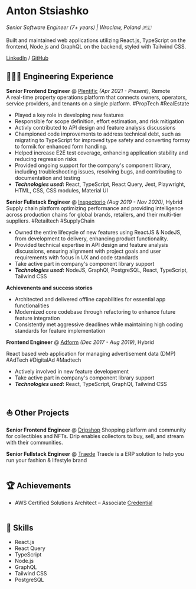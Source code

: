 # Anton Stsiashko

_Senior Software Engineer (7+ years) | Wroclaw, Poland 🇵🇱_
<br><br>
Built and maintained web applications utilizing React.js, TypeScript on the frontend, Node.js and GraphQL on the backend, styled with Tailwind CSS.

[LinkedIn](https://www.linkedin.com/in/anton-steshko/) / [GitHub](https://github.com/etoanton)

## 🤹🏻‍♂️ Engineering Experience

**Senior Frontend Engineer** @ [Plentific](https://www.plentific.com/en-us/) _(Apr 2021 - Present)_, Remote <br>
A real-time property operations platform that connects owners, operators, service providers, and tenants on a single platform. #PropTech #RealEstate

- Played a key role in developing new features
- Responsible for scope definition, effort estimation, and risk mitigation
- Activly contributed to API design and feature analysis discussions
- Championed code improvements to address technical debt, such as migrating to TypeScript for improved type safety and converting formsy to formik for enhanced form handling.
- Helped increase E2E test coverage, enhancing application stability and reducing regression risks
- Provided ongoing support for the company's component library, including troubleshooting issues, resolving bugs, and contributing to documentation and testing
- **_Technologies used:_** React, TypeScript, React Query, Jest, Playwright, HTML, CSS, CSS modules, Material UI
  <br>

**Senior Fullstack Engineer** @ [Inspectorio](https://www.inspectorio.com) _(Aug 2019 - Nov 2020)_, Hybrid <br>
Supply chain platform optimizing performance and providing intelligence across production chains for global brands, retailers, and their multi-tier suppliers. #Retailtech #SupplyChain

- Owned the entire lifecycle of new features using ReactJS & NodeJS, from development to delivery, enhancing product functionality.
- Provided technical expertise in API design and feature analysis discussions, ensuring alignment with project goals and user requirements with focus in UX and code standards
- Take active part in company's component library support
- **_Technologies used:_** NodeJS, GraphQl, PostgreSQL, React, TypeScript, Tailwind CSS
  <br>

**Achievenents and success stories**

- Architected and delivered offline capabilities for essential app functionalities
- Modernized core codebase through refactoring to enhance future feature integration
- Consistently met aggressive deadlines while maintaining high coding standards for feature implementation
  <br>

**Frontend Engineer** @ [Adform](https://site.adform.com) _(Dec 2017 - Aug 2019)_, Hybrid <br>

React based web application for managing advertisement data (DMP) #AdTech #DigitalAd #Madtech

- Actively involved in new feature developement
- Take active part in company's component library support
- **_Technologies used:_** React, TypeScript, GraphQl, Tailwind CSS
  <br><br>

## ⛵️ Other Projects

**Senior Frontend Engineer** @ [Dripshop](https://www.dripshop.live)
Shopping platform and community for collectibles and NFTs. Drip enables collectors to buy, sell, and stream with their communities.
<br>

**Senior Fullstack Engineer** @ [Traede](https://traede.com)
Traede is a ERP solution to help you run your fashion & lifestyle brand
<br><br>

## 🏆 Achievements

- AWS Certified Solutions Architect – Associate [Credential](https://www.credly.com/badges/b3235540-9951-4448-8bc6-d4d84252ca95)
  <br><br>

## 🔨 Skills

- React.js
- React Query
- TypeScript
- Node.js
- GraphQL
- Tailwind CSS
- PostgreSQL
